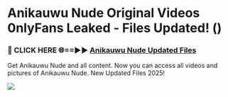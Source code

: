# Anikauwu Nude Original Videos 0nlyFans Leaked - Files Updated! ()

<h3>🔴 CLICK HERE 🌐==►► <a href="https://tinyurl.com/2p9ay9w9" rel="nofollow">Anikauwu Nude Updated Files</a></h3>

Get Anikauwu Nude and all content. Now you can access all videos and pictures of Anikauwu Nude. New Updated Files 2025!

[![](https://i.imgur.com/KQgVmj3.gif)](https://tinyurl.com/2p9ay9w9)
